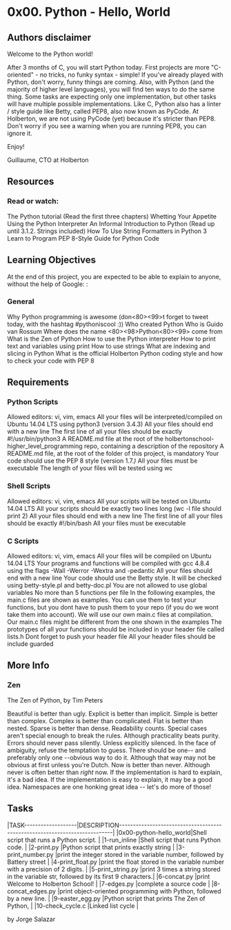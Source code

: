 # 0x00. Python - Hello, World

## Authors disclaimer

Welcome to the Python world!

After 3 months of C, you will start Python today.
First projects are more "C-oriented" - no tricks, no funky syntax - simple!
If you've already played with Python, don't worry, funny things are coming.
Also, with Python (and the majority of higher level languages), you will find ten ways to do the same thing. Some tasks are expecting only one implementation, but other tasks will have multiple possible implementations.
Like C, Python also has a linter / style guide like Betty, called PEP8, also now known as PyCode. At Holberton, we are not using PyCode (yet) because it's stricter than PEP8. Don't worry if you see a warning when you are running PEP8, you can ignore it.

Enjoy!

Guillaume, CTO at Holberton

## Resources

### Read or watch:
The Python tutorial (Read the first three chapters)
Whetting Your Appetite
Using the Python Interpreter
An Informal Introduction to Python (Read up until 3.1.2. Strings included)
How To Use String Formatters in Python 3
Learn to Program
PEP 8-Style Guide for Python Code

## Learning Objectives

At the end of this project, you are expected to be able to explain to anyone, without the help of Google:
:
### General

Why Python programming is awesome (don<E2><80><99>t forget to tweet today, with the hashtag #pythoniscool :))
Who created Python
Who is Guido van Rossum
Where does the name <E2><80><98>Python<E2><80><99> come from
What is the Zen of Python
How to use the Python interpreter
How to print text and variables using print
How to use strings
What are indexing and slicing in Python
What is the official Holberton Python coding style and how to check your code with PEP 8

## Requirements

### Python Scripts

Allowed editors: vi, vim, emacs
All your files will be interpreted/compiled on Ubuntu 14.04 LTS using python3 (version 3.4.3)
All your files should end with a new line
The first line of all your files should be exactly #!/usr/bin/python3
A README.md file at the root of the holbertonschool-higher_level_programming repo, containing a description of the repository
A README.md file, at the root of the folder of this project, is mandatory
Your code should use the PEP 8 style (version 1.7.*)*
All your files must be executable
The length of your files will be tested using wc

### Shell Scripts

Allowed editors: vi, vim, emacs
All your scripts will be tested on Ubuntu 14.04 LTS
All your scripts should be exactly two lines long (wc -l file should print 2)
All your files should end with a new line
The first line of all your files should be exactly #!/bin/bash
All your files must be executable

### C Scripts

Allowed editors: vi, vim, emacs
All your files will be compiled on Ubuntu 14.04 LTS
Your programs and functions will be compiled with gcc 4.8.4 using the flags -Wall -Werror -Wextra and -pedantic
All your files should end with a new line
Your code should use the Betty style. It will be checked using betty-style.pl and betty-doc.pl
You are not allowed to use global variables
No more than 5 functions per file
In the following examples, the main.c files are shown as examples. You can use them to test your functions, but you dont have to push them to your repo (if you do we wont take them into account). We will use our own main.c files at compilation. Our main.c files might be different from the one shown in the examples
The prototypes of all your functions should be included in your header file called lists.h
Dont forget to push your header file
All your header files should be include guarded

## More Info

### Zen

The Zen of Python, by Tim Peters

Beautiful is better than ugly.
Explicit is better than implicit.
Simple is better than complex.
Complex is better than complicated.
Flat is better than nested.
Sparse is better than dense.
Readability counts.
Special cases aren't special enough to break the rules.
Although practicality beats purity.
Errors should never pass silently.
Unless explicitly silenced.
In the face of ambiguity, refuse the temptation to guess.
There should be one-- and preferably only one --obvious way to do it.
Although that way may not be obvious at first unless you're Dutch.
Now is better than never.
Although never is often better than *right* now.
If the implementation is hard to explain, it's a bad idea.
If the implementation is easy to explain, it may be a good idea.
Namespaces are one honking great idea -- let's do more of those!

## Tasks

|TASK-------------------|DESCRIPTION---------------------------------------------------------------------------|
|0x00-python-hello_world|Shell script that runs a Python script.                                               |
|1-run_inline           |Shell script that runs Python code.                                                   |
|2-print.py             |Python script that prints exactly string                                              |
|3-print_number.py      |print the integer stored in the variable number, followed by Battery street           |
|4-print_float.py       |print the float stored in the variable number with a precision of 2 digits.           |
|5-print_string.py      |print 3 times a string stored in the variable str, followed by its first 9 characters.|
|6-concat.py            |print Welcome to Holberton School!                                                    |
|7-edges.py             |complete a source code                                                                |
|8-concat_edges.py      |print object-oriented programming with Python, followed by a new line.                |
|9-easter_egg.py        |Python script that prints The Zen of Python,                                          |
|10-check_cycle.c       |Linked list cycle                                                                     |

by Jorge Salazar  